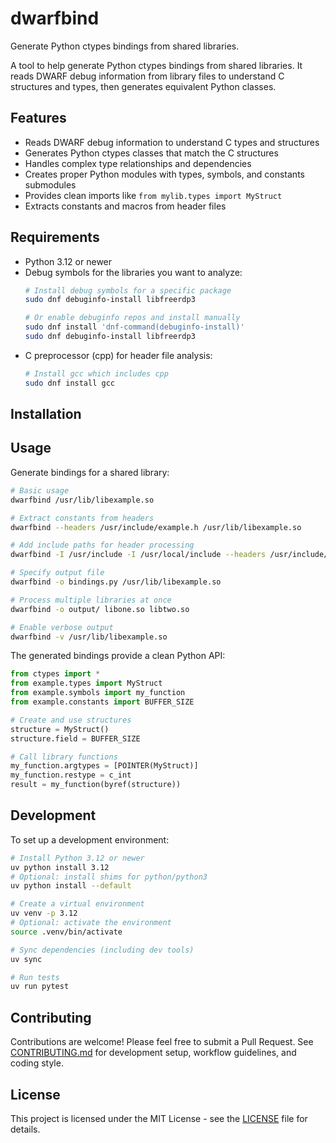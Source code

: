 # dwarfbind
Generate Python ctypes bindings from shared libraries.

A tool to help generate Python ctypes bindings from shared libraries. It reads DWARF debug information from library files to understand C structures and types, then generates equivalent Python classes.

## Features

- Reads DWARF debug information to understand C types and structures
- Generates Python ctypes classes that match the C structures
- Handles complex type relationships and dependencies
- Creates proper Python modules with types, symbols, and constants submodules
- Provides clean imports like `from mylib.types import MyStruct`
- Extracts constants and macros from header files

## Requirements

- Python 3.12 or newer
- Debug symbols for the libraries you want to analyze:
  ```bash
  # Install debug symbols for a specific package
  sudo dnf debuginfo-install libfreerdp3

  # Or enable debuginfo repos and install manually
  sudo dnf install 'dnf-command(debuginfo-install)'
  sudo dnf debuginfo-install libfreerdp3
  ```
- C preprocessor (cpp) for header file analysis:
  ```bash
  # Install gcc which includes cpp
  sudo dnf install gcc
  ```

## Installation

## Usage

Generate bindings for a shared library:

```bash
# Basic usage
dwarfbind /usr/lib/libexample.so

# Extract constants from headers
dwarfbind --headers /usr/include/example.h /usr/lib/libexample.so

# Add include paths for header processing
dwarfbind -I /usr/include -I /usr/local/include --headers /usr/include/example.h /usr/lib/libexample.so

# Specify output file
dwarfbind -o bindings.py /usr/lib/libexample.so

# Process multiple libraries at once
dwarfbind -o output/ libone.so libtwo.so

# Enable verbose output
dwarfbind -v /usr/lib/libexample.so
```

The generated bindings provide a clean Python API:

```python
from ctypes import *
from example.types import MyStruct
from example.symbols import my_function
from example.constants import BUFFER_SIZE

# Create and use structures
structure = MyStruct()
structure.field = BUFFER_SIZE

# Call library functions
my_function.argtypes = [POINTER(MyStruct)]
my_function.restype = c_int
result = my_function(byref(structure))
```

## Development

To set up a development environment:

```bash
# Install Python 3.12 or newer
uv python install 3.12
# Optional: install shims for python/python3
uv python install --default

# Create a virtual environment
uv venv -p 3.12
# Optional: activate the environment
source .venv/bin/activate

# Sync dependencies (including dev tools)
uv sync

# Run tests
uv run pytest
```

## Contributing

Contributions are welcome! Please feel free to submit a Pull Request. See [CONTRIBUTING.md](CONTRIBUTING.md) for development setup, workflow guidelines, and coding style.

## License

This project is licensed under the MIT License - see the [LICENSE](LICENSE) file for details.
